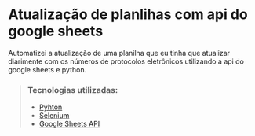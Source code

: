 # Atualização de planlihas com api do google sheets
Automatizei a atualização de uma planilha que eu tinha que atualizar diarimente com os números de protocolos eletrônicos utilizando a api do google sheets e python.

> ### Tecnologias utilizadas:
> - [Pyhton](https://www.python.org/)
> - [Selenium](https://www.selenium.dev/pt-br/documentation/)
> - [Google Sheets API](https://developers.google.com/sheets/api/guides/concepts?hl=pt-br)
